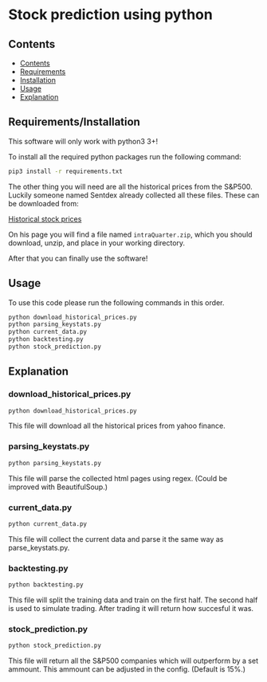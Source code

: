 # Stock prediction using python

## Contents

- [Contents](#contents)
- [Requirements](#requirements/installation)
- [Installation](#installation)
- [Usage](#usage)
- [Explanation](#explanation)

## Requirements/Installation
This software will only work with python3 3+!

To install all the required python packages run the following command:

```bash
pip3 install -r requirements.txt
```

The other thing you will need are all the historical prices from the S&P500.
Luckily someone named Sentdex already collected all these files. These can be downloaded from:

[Historical stock prices](https://pythonprogramming.net/data-acquisition-machine-learning/)

On his page you will find a file named `intraQuarter.zip`, which you should download, unzip, and place in your working directory.

After that you can finally use the software!

## Usage

To use this code please run the following commands in this order.

```bash
python download_historical_prices.py
python parsing_keystats.py
python current_data.py
python backtesting.py
python stock_prediction.py
```

## Explanation

### download_historical_prices.py

```bash
python download_historical_prices.py
```

This file will download all the historical prices from yahoo finance.


### parsing_keystats.py

```bash
python parsing_keystats.py
```

This file will parse the collected html pages using regex. (Could be improved with BeautifulSoup.)

### current_data.py

```bash
python current_data.py
```

This file will collect the current data and parse it the same way as parse_keystats.py.

### backtesting.py

```bash
python backtesting.py
```

This file will split the training data and train on the first half. The second half is used to simulate trading.
After trading it will return how succesful it was.

### stock_prediction.py

```bash
python stock_prediction.py
```

This file will return all the S&P500 companies which will outperform by a set ammount. This ammount can be adjusted in the config. (Default is 15%.)


